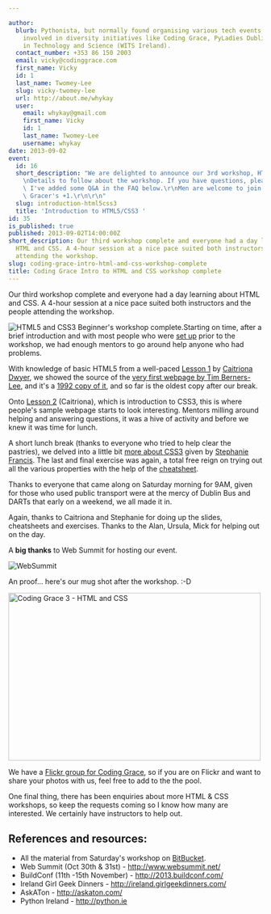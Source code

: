 ```yaml
---

author:
  blurb: Pythonista, but normally found organising various tech events, and now heavily
    involved in diversity initiatives like Coding Grace, PyLadies Dublin, and Women
    in Technology and Science (WITS Ireland).
  contact_number: +353 86 150 2003
  email: vicky@codinggrace.com
  first_name: Vicky
  id: 1
  last_name: Twomey-Lee
  slug: vicky-twomey-lee
  url: http://about.me/whykay
  user:
    email: whykay@gmail.com
    first_name: Vicky
    id: 1
    last_name: Twomey-Lee
    username: whykay
date: 2013-09-02
event:
  id: 16
  short_description: "We are delighted to announce our 3rd workshop, HTML5/CSS3.\r\
    \nDetails to follow about the workshop. If you have questions, please email codinggrace@gmail.com.\
    \ I've added some Q&A in the FAQ below.\r\nMen are welcome to join as a Coding\
    \ Gracer's +1.\r\n\r\n"
  slug: introduction-html5css3
  title: 'Introduction to HTML5/CSS3 '
id: 35
is_published: true
published: 2013-09-02T14:00:00Z
short_description: Our third workshop complete and everyone had a day learning about
  HTML and CSS. A 4-hour session at a nice pace suited both instructors and the people
  attending the workshop.
slug: coding-grace-intro-html-and-css-workshop-complete
title: Coding Grace Intro to HTML and CSS workshop complete
---
```


<p>Our third workshop complete and everyone had a day learning&nbsp;<span>about HTML and CSS. A 4-hour session at a nice pace suited both instructors and the people attending the workshop.</span></p>
<p><img alt="HTML5 and CSS3 Beginner's workshop complete." class="medal" src="http://media.tumblr.com/ef3f116a4c5a71a49e03e4422fea18bb/tumblr_inline_msgqmuZb2H1qz4rgp.png" />Starting on time, after a brief introduction and with most people who were <a href="https://docs.google.com/document/d/1wuho9s1xtra1jC0RII7XPbdkzZhG8yiurGzT97VGdqA/edit" title="Setup requirements for the workshop">set up</a>&nbsp;prior to the workshop, we had enough mentors to go around help anyone who had problems.</p>
<p>With knowledge of basic HTML5 from a well-paced <a href="https://docs.google.com/presentation/d/1ow20LSm6rEjwPcDitep_i5p56cOAsdMq0bUnBmyMJHs/edit#slide=id.ge5243f3a_0157" title="Intro to HTML5 by Caitriona Dwyer">Lesson 1</a> by <a href="http://twitter.com/CaitrionaDwyer" title="Caitriona on Twitter">Caitriona Dwyer</a>, we showed the source of the <a href="denied:view-source:http://info.cern.ch/hypertext/WWW/TheProject.html" title="First webpage">very first webpage by Tim Berners-Lee</a>, and it's a <a href="http://www.webmonkey.com/2013/04/the-very-first-website-returns-to-the-web/" title="1992 copy of first webpage - article">1992 copy of it</a>, and so far is the oldest copy after our break.&nbsp;</p>
<p>Onto <a href="https://docs.google.com/presentation/d/1ow20LSm6rEjwPcDitep_i5p56cOAsdMq0bUnBmyMJHs/edit#slide=id.gfb460ef1_04" title="Intro to CSS3 by Caitriona Dwyer">Lesson 2</a>&nbsp;(Caitriona), which is introduction to CSS3, this is where people's sample webpage starts to look interesting. Mentors milling around helping and answering questions, it was a hive of activity and before we knew it was time for lunch.</p>
<p>A short lunch break (thanks to everyone who tried to help clear the pastries), we delved into a little bit <a href="https://docs.google.com/presentation/d/1ow20LSm6rEjwPcDitep_i5p56cOAsdMq0bUnBmyMJHs/edit#slide=id.ge5243f3a_010" title="Lesson 3 - More about CSS3 by Stephanie Francis">more about CSS3</a>&nbsp;given by <a href="http://twitter.com/cloudsteph" title="Stephanie on Twitter">Stephanie Francis</a>. The last and final exercise was again, a total free reign on trying out all the various properties with the help of the <a href="https://bitbucket.org/codinggrace/introduction-to-html-css-workshop/src/1a77c901af33d2ed2a4513828926c5611e5a1283/04-ex3cheatsheet-cssproperties.pdf?at=default" title="Lesson 3 Cheatsheet.">cheatsheet</a>.</p>
<p>Thanks to everyone that came along on Saturday morning for 9AM, given for those who used public transport were at the mercy of Dublin Bus and DARTs that early on a weekend, we all made it in.</p>
<p>Again, thanks to Caitriona and Stephanie for doing up the slides, cheatsheets and exercises. Thanks to the Alan, Ursula, Mick for helping out on the day.</p>
<p>A <strong>big thanks</strong> to Web Summit for hosting our event.</p>
<p><img alt="WebSummit" src="http://i.imgur.com/HkxzzNh.png" /></p>
<p>An proof... here's our mug shot after the workshop. :-D</p>
<p><a href="http://www.flickr.com/photos/micktwomey/9650346300/" title="Coding Grace 3 - HTML and CSS by micktwomey, on Flickr"><img alt="Coding Grace 3 - HTML and CSS" height="332" src="http://farm4.staticflickr.com/3774/9650346300_86cfd1bf75.jpg" width="500" /></a></p>
<p>We have a <a href="http://www.flickr.com/groups/2299038@N23/">Flickr group for Coding Grace</a>, so if you are on Flickr and want to share your photos with us, feel free to add to the the pool.</p>
<p>One final thing, there has been enquiries about more HTML &amp; CSS workshops, so keep the requests coming so I know how many are interested. We certainly have instructors to help out.</p>
<h2>References and resources:</h2>
<ul>
<li>All the material from Saturday's workshop on <a href="https://bitbucket.org/codinggrace/introduction-to-html-css-workshop" title="Material from HTML/CSS workshop">BitBucket</a>.</li>
<li>Web Summit (Oct 30th &amp; 31st) -&nbsp;<a href="http://www.websummit.net/" title="Web Summit - Oct 30th and 31st">http://www.websummit.net/</a></li>
<li>BuildConf (11th -15th November) -&nbsp;<a href="http://2013.buildconf.com/" title="BuildConf 2013">http://2013.buildconf.com/</a></li>
<li>Ireland Girl Geek Dinners -&nbsp;<a href="http://ireland.girlgeekdinners.com/" title="Ireland Girl Geek Dinners">http://ireland.girlgeekdinners.com/</a></li>
<li>AskATon -&nbsp;<a href="http://askaton.com/" title="Ask a Ton - Female-friendly events">http://askaton.com/</a></li>
<li>Python Ireland - <a href="http://python.ie" title="Python Ireland User Group">http://python.ie</a></li>
</ul>
<p></p>
<p></p>